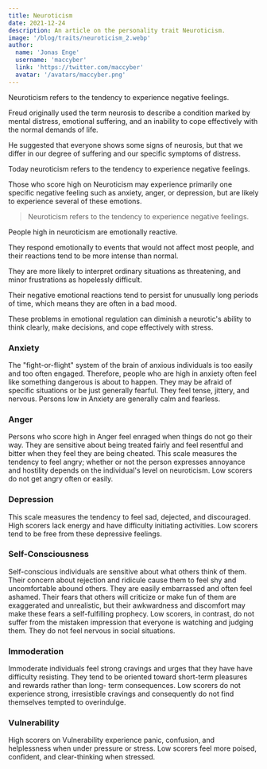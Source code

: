 ```yaml
---
title: Neuroticism
date: 2021-12-24
description: An article on the personality trait Neuroticism.
image: '/blog/traits/neuroticism_2.webp'
author:
  name: 'Jonas Enge'
  username: 'maccyber'
  link: 'https://twitter.com/maccyber'
  avatar: '/avatars/maccyber.png'
---
```


Neuroticism refers to the tendency to experience negative feelings.

Freud originally used the term neurosis to describe a condition marked by mental distress, emotional suffering, and an inability to cope effectively with the normal demands of life.

He suggested that everyone shows some signs of neurosis, but that we differ in our degree of suffering and our specific symptoms of distress.

Today neuroticism refers to the tendency to experience negative feelings.

Those who score high on Neuroticism may experience primarily one specific negative feeling such as anxiety, anger, or depression, but are likely to experience several of these emotions.

> Neuroticism refers to the tendency to experience negative feelings.

People high in neuroticism are emotionally reactive.

They respond emotionally to events that would not affect most people, and their reactions tend to be more intense than normal.

They are more likely to interpret ordinary situations as threatening, and minor frustrations as hopelessly difficult.

Their negative emotional reactions tend to persist for unusually long periods of time, which means they are often in a bad mood.

These problems in emotional regulation can diminish a neurotic's ability to think clearly, make decisions, and cope effectively with stress.

### Anxiety

The "fight-or-flight" system of the brain of anxious individuals is too easily and too often engaged. Therefore, people who are high in anxiety often feel like something dangerous is about to happen. They may be afraid of specific situations or be just generally fearful. They feel tense, jittery, and nervous. Persons low in Anxiety are generally calm and fearless.

### Anger

Persons who score high in Anger feel enraged when things do not go their way. They are sensitive about being treated fairly and feel resentful and bitter when they feel they are being cheated. This scale measures the tendency to feel angry; whether or not the person expresses annoyance and hostility depends on the individual's level on neuroticism. Low scorers do not get angry often or easily.

### Depression

This scale measures the tendency to feel sad, dejected, and discouraged. High scorers lack energy and have difficulty initiating activities. Low scorers tend to be free from these depressive feelings.

### Self-Consciousness

Self-conscious individuals are sensitive about what others think of them. Their concern about rejection and ridicule cause them to feel shy and uncomfortable abound others. They are easily embarrassed and often feel ashamed. Their fears that others will criticize or make fun of them are exaggerated and unrealistic, but their awkwardness and discomfort may make these fears a self-fulfilling prophecy. Low scorers, in contrast, do not suffer from the mistaken impression that everyone is watching and judging them. They do not feel nervous in social situations.

### Immoderation

Immoderate individuals feel strong cravings and urges that they have have difficulty resisting. They tend to be oriented toward short-term pleasures and rewards rather than long- term consequences. Low scorers do not experience strong, irresistible cravings and consequently do not find themselves tempted to overindulge.

### Vulnerability

High scorers on Vulnerability experience panic, confusion, and helplessness when under pressure or stress. Low scorers feel more poised, confident, and clear-thinking when stressed.
